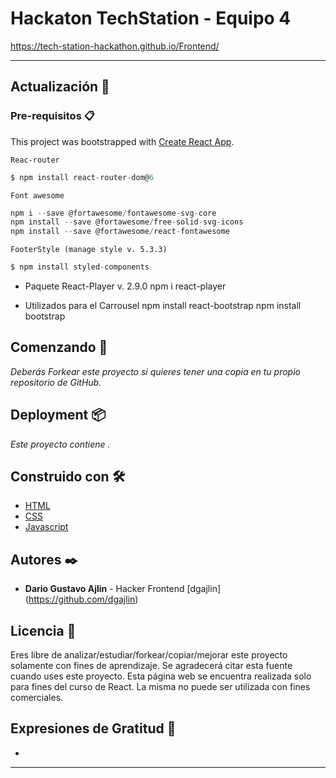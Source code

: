 # Hackaton TechStation - Equipo 4 

https://tech-station-hackathon.github.io/Frontend/

---
## Actualización 💪


### Pre-requisitos 📋
This project was bootstrapped with [Create React App](https://github.com/facebook/create-react-app).

```Reac-router```
 ```jsx
$ npm install react-router-dom@6
```

```Font awesome```
 ```jsx
npm i --save @fortawesome/fontawesome-svg-core
npm install --save @fortawesome/free-solid-svg-icons
npm install --save @fortawesome/react-fontawesome
```

```FooterStyle (manage style v. 5.3.3)```
 ```jsx
$ npm install styled-components
```

- Paquete React-Player v. 2.9.0
npm i react-player

- Utilizados para el Carrousel
npm install react-bootstrap 
npm install bootstrap
## Comenzando 🚀

_Deberás Forkear este proyecto si quieres tener una copia en tu propio repositorio de GitHub._



## Deployment 📦

_Este proyecto contiene ._


## Construido con 🛠️


* [HTML](https://developer.mozilla.org/es/docs/Web/HTML)
* [CSS](https://developer.mozilla.org/es/docs/Web/CSS)
* [Javascript](https://developer.mozilla.org/es/docs/Web/JavaScript)


## Autores ✒️

* **Dario Gustavo Ajlin** - Hacker Frontend [dgajlin] (https://github.com/dgajlin)


## Licencia 📄

Eres libre de analizar/estudiar/forkear/copiar/mejorar este proyecto solamente con fines de aprendizaje. Se agradecerá citar esta fuente cuando uses este proyecto.
Esta página web se encuentra realizada solo para fines del curso de React. La misma no puede ser utilizada con fines comerciales.

## Expresiones de Gratitud 🎁

* 

---
